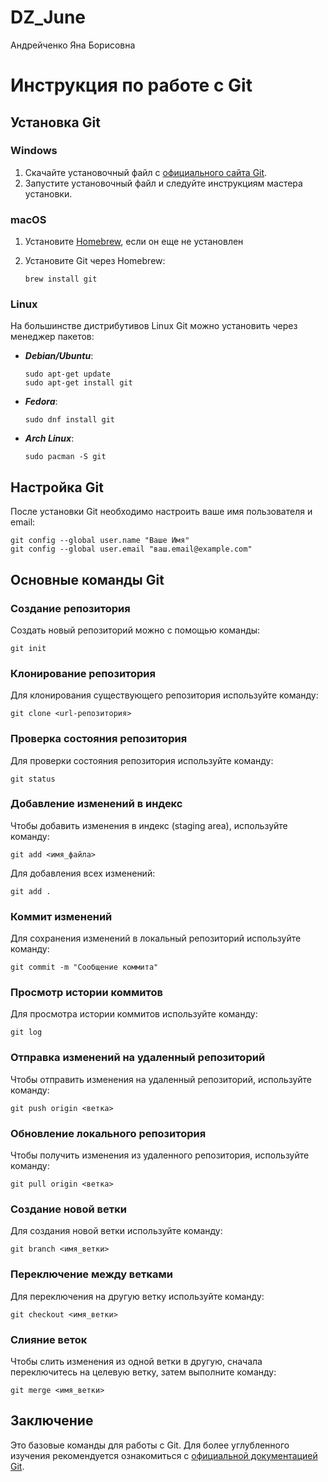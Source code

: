 # DZ_June
Андрейченко Яна Борисовна
# Инструкция по работе с Git

## Установка Git

### Windows
1. Скачайте установочный файл с [официального сайта Git](https://git-scm.com/download/win).
2. Запустите установочный файл и следуйте инструкциям мастера установки.
 
### macOS
1. Установите [Homebrew](https://raw.githubusercontent.com/Homebrew/install/HEAD/install.sh), если он еще не установлен
    
2. Установите Git через Homebrew:
    
    ```
    brew install git
    ```
    
### Linux
На большинстве дистрибутивов Linux Git можно установить через менеджер пакетов:

- ***Debian/Ubuntu***:
    ```
    sudo apt-get update
    sudo apt-get install git
    ```

- ***Fedora***:
    ```
    sudo dnf install git
    ```

- ***Arch Linux***:
    ```
    sudo pacman -S git
    ```
## Настройка Git

После установки Git необходимо настроить ваше имя пользователя и email:
```
git config --global user.name "Ваше Имя"
git config --global user.email "ваш.email@example.com"
```
## Основные команды Git

### Создание репозитория

Создать новый репозиторий можно с помощью команды:
```
git init
```
### Клонирование репозитория

Для клонирования существующего репозитория используйте команду:
```
git clone <url-репозитория>
```
### Проверка состояния репозитория

Для проверки состояния репозитория используйте команду:
```
git status
```
### Добавление изменений в индекс

Чтобы добавить изменения в индекс (staging area), используйте команду:
```
git add <имя_файла>
```
Для добавления всех изменений:
```
git add .
```
### Коммит изменений

Для сохранения изменений в локальный репозиторий используйте команду:
```
git commit -m "Сообщение коммита"
```
### Просмотр истории коммитов

Для просмотра истории коммитов используйте команду:
```
git log
```
### Отправка изменений на удаленный репозиторий

Чтобы отправить изменения на удаленный репозиторий, используйте команду:
```
git push origin <ветка>
```
### Обновление локального репозитория

Чтобы получить изменения из удаленного репозитория, используйте команду:
```
git pull origin <ветка>
```
### Создание новой ветки

Для создания новой ветки используйте команду:
```
git branch <имя_ветки>
```
### Переключение между ветками

Для переключения на другую ветку используйте команду:
```
git checkout <имя_ветки>
```
### Слияние веток

Чтобы слить изменения из одной ветки в другую, сначала переключитесь на целевую ветку, затем выполните команду:
```
git merge <имя_ветки>
```
## Заключение

Это базовые команды для работы с Git. Для более углубленного изучения рекомендуется ознакомиться с [официальной документацией Git](https://git-scm.com/doc).
